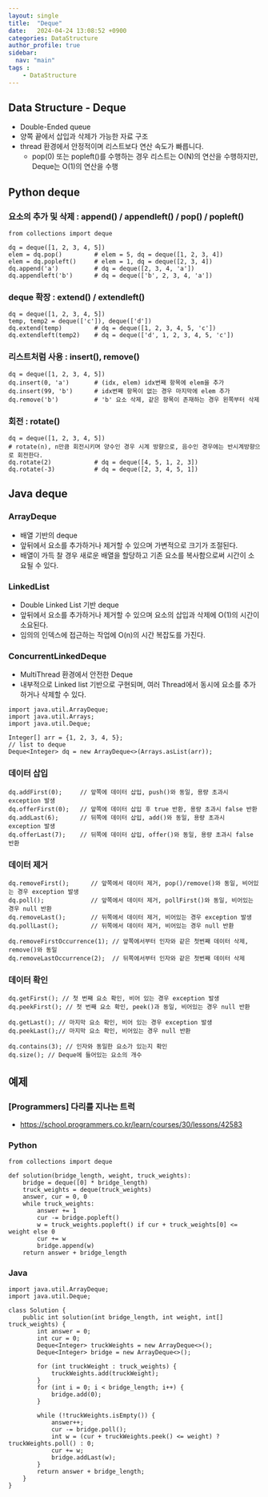 ```yaml
---
layout: single
title:  "Deque"
date:   2024-04-24 13:08:52 +0900
categories: DataStructure
author_profile: true
sidebar:
  nav: "main"
tags : 
    - DataStructure
---
```

## Data Structure - Deque
- Double-Ended queue
- 양쪽 끝에서 삽입과 삭제가 가능한 자료 구조
- thread 환경에서 안정적이며 리스트보다 연산 속도가 빠릅니다.
   - pop(0) 또는 popleft()를 수행하는 경우 리스트는 O(N)의 연산을 수행하지만, Deque는 O(1)의 연산을 수행

## Python deque

### 요소의 추가 및 삭제 : append() / appendleft() / pop() / popleft()
```
from collections import deque

dq = deque([1, 2, 3, 4, 5])
elem = dq.pop()         # elem = 5, dq = deque([1, 2, 3, 4])
elem = dq.popleft()     # elem = 1, dq = deque([2, 3, 4])
dq.append('a')          # dq = deque([2, 3, 4, 'a'])
dq.appendleft('b')      # dq = deque(['b', 2, 3, 4, 'a'])
```
### deque 확장 : extend() / extendleft()
```
dq = deque([1, 2, 3, 4, 5])
temp, temp2 = deque(['c']), deque(['d'])
dq.extend(temp)         # dq = deque([1, 2, 3, 4, 5, 'c'])
dq.extendleft(temp2)    # dq = deque(['d', 1, 2, 3, 4, 5, 'c'])
```

### 리스트처럼 사용 : insert(), remove()
```
dq = deque([1, 2, 3, 4, 5])
dq.insert(0, 'a')       # (idx, elem) idx번째 항목에 elem을 추가
dq.insert(99, 'b')      # idx번째 항목이 없는 경우 마지막에 elem 추가
dq.remove('b')          # 'b' 요소 삭제, 같은 항목이 존재하는 경우 왼쪽부터 삭제
```
### 회전 : rotate()
```
dq = deque([1, 2, 3, 4, 5])
# rotate(n), n만큼 회전시키며 양수인 경우 시계 방향으로, 음수인 경우에는 반시계방향으로 회전한다.
dq.rotate(2)            # dq = deque([4, 5, 1, 2, 3])
dq.rotate(-3)           # dq = deque([2, 3, 4, 5, 1])
```

## Java deque

### ArrayDeque
- 배열 기반의 deque
- 앞뒤에서 요소를 추가하거나 제거할 수 있으며 가변적으로 크기가 조절된다.
- 배열이 가득 찰 경우 새로운 배열을 할당하고 기존 요소를 복사함으로써 시간이 소요될 수 있다.

### LinkedList
- Double Linked List 기반 deque
- 앞뒤에서 요소를 추가하거나 제거할 수 있으며 요소의 삽입과 삭제에 O(1)의 시간이 소요된다.
- 임의의 인덱스에 접근하는 작업에 O(n)의 시간 복잡도를 가진다.

### ConcurrentLinkedDeque
- MultiThread 환경에서 안전한 Deque
- 내부적으로 Linked list 기반으로 구현되며, 여러 Thread에서 동시에 요소를 추가하거나 삭제할 수 있다.

```
import java.util.ArrayDeque;
import java.util.Arrays;
import java.util.Deque;

Integer[] arr = {1, 2, 3, 4, 5};
// list to deque
Deque<Integer> dq = new ArrayDeque<>(Arrays.asList(arr));
```

### 데이터 삽입
```
dq.addFirst(0);     // 앞쪽에 데이터 삽입, push()와 동일, 용량 초과시 exception 발생
dq.offerFirst(0);   // 앞쪽에 데이터 삽입 후 true 반환, 용량 초과시 false 반환
dq.addLast(6);      // 뒤쪽에 데이터 삽입, add()와 동일, 용량 초과시 exception 발생
dq.offerLast(7);    // 뒤쪽에 데이터 삽입, offer()와 동일, 용량 초과시 false 반환
```
### 데이터 제거
```
dq.removeFirst();      // 앞쪽에서 데이터 제거, pop()/remove()와 동일, 비어있는 경우 exception 발생
dq.poll();             // 앞쪽에서 데이터 제거, pollFirst()와 동일, 비어있는 경우 null 반환
dq.removeLast();       // 뒤쪽에서 데이터 제거, 비어있는 경우 exception 발생
dq.pollLast();         // 뒤쪽에서 데이터 제거, 비어있는 경우 null 반환

dq.removeFirstOccurrence(1); // 앞쪽에서부터 인자와 같은 첫번째 데이터 삭제, remove()와 동일
dq.removeLastOccurrence(2);  // 뒤쪽에서부터 인자와 같은 첫번째 데이터 삭제
```
### 데이터 확인
```
dq.getFirst(); // 첫 번째 요소 확인, 비어 있는 경우 exception 발생
dq.peekFirst(); // 첫 번째 요소 확인, peek()과 동일, 비어있는 경우 null 반환

dq.getLast(); // 마지막 요소 확인, 비어 있는 경우 exception 발생
dq.peekLast();// 마지막 요소 확인, 비어있는 경우 null 반환

dq.contains(3); // 인자와 동일한 요소가 있는지 확인
dq.size(); // Deque에 들어있는 요소의 개수
```

## 예제
### [Programmers] 다리를 지나는 트럭
- https://school.programmers.co.kr/learn/courses/30/lessons/42583


### Python
```
from collections import deque

def solution(bridge_length, weight, truck_weights):
    bridge = deque([0] * bridge_length)
    truck_weights = deque(truck_weights)
    answer, cur = 0, 0
    while truck_weights:
        answer += 1
        cur -= bridge.popleft()
        w = truck_weights.popleft() if cur + truck_weights[0] <= weight else 0
        cur += w
        bridge.append(w)
    return answer + bridge_length
```

### Java

```
import java.util.ArrayDeque;
import java.util.Deque;

class Solution {
    public int solution(int bridge_length, int weight, int[] truck_weights) {
        int answer = 0;
        int cur = 0;
        Deque<Integer> truckWeights = new ArrayDeque<>();
        Deque<Integer> bridge = new ArrayDeque<>();

        for (int truckWeight : truck_weights) {
            truckWeights.add(truckWeight);
        }
        for (int i = 0; i < bridge_length; i++) {
            bridge.add(0); 
        }

        while (!truckWeights.isEmpty()) {
            answer++;
            cur -= bridge.poll();
            int w = (cur + truckWeights.peek() <= weight) ? truckWeights.poll() : 0;
            cur += w;
            bridge.addLast(w);
        }
        return answer + bridge_length;
    }
}
```